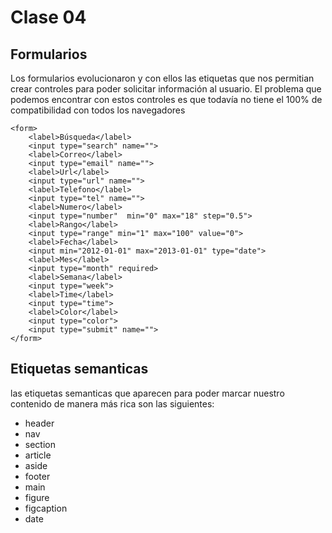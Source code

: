 # Clase 04	

## Formularios
Los formularios evolucionaron y con ellos las etiquetas que nos permitian crear controles para poder solicitar información al usuario.
El problema que podemos encontrar con estos controles es que todavía no tiene el 100% de compatibilidad con todos los navegadores

````````
<form>
	<label>Búsqueda</label>
	<input type="search" name="">
	<label>Correo</label>
	<input type="email" name="">
	<label>Url</label>
	<input type="url" name="">
	<label>Telefono</label>
	<input type="tel" name="">
	<label>Numero</label>
	<input type="number"  min="0" max="18" step="0.5">
	<label>Rango</label>
	<input type="range" min="1" max="100" value="0">
	<label>Fecha</label>
	<input min="2012-01-01" max="2013-01-01" type="date">
	<label>Mes</label>
	<input type="month" required>
	<label>Semana</label>
	<input type="week">
	<label>Time</label>
	<input type="time">
	<label>Color</label>
	<input type="color">
	<input type="submit" name="">
</form>
````````

## Etiquetas semanticas

las etiquetas semanticas que aparecen para poder marcar nuestro contenido de manera más rica son las siguientes:

* header 
* nav
* section
* article
* aside
* footer
* main
* figure
* figcaption
* date